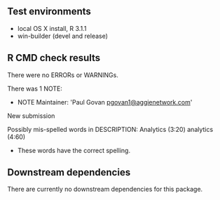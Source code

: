 ## Test environments
* local OS X install, R 3.1.1
* win-builder (devel and release)

## R CMD check results
There were no ERRORs or WARNINGs.

There was 1 NOTE:

* NOTE Maintainer: 'Paul Govan <pgovan1@aggienetwork.com>'

New submission

Possibly mis-spelled words in DESCRIPTION:
  Analytics (3:20)
  analytics (4:60)
  
* These words have the correct spelling.
  
## Downstream dependencies
There are currently no downstream dependencies for this package.
